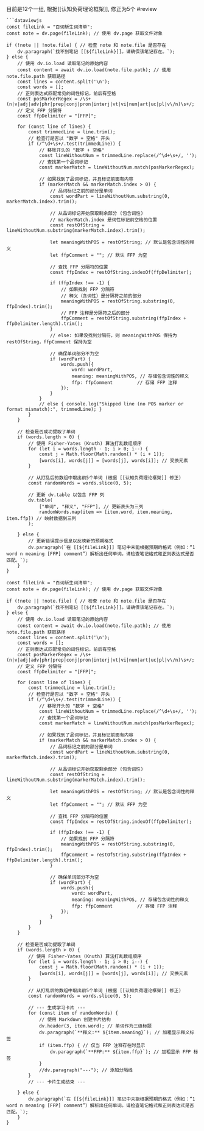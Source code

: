 目前是12个一组, 根据[[认知负荷理论框架]], 修正为5个 #review
```ad-atom
```dataviewjs
const fileLink = "百词斩生词清单";
const note = dv.page(fileLink); // 使用 dv.page 获取文件对象

if (!note || !note.file) { // 检查 note 和 note.file 是否存在
    dv.paragraph(`找不到笔记 [[${fileLink}]]。请确保该笔记存在。`);
} else {
    // 使用 dv.io.load 读取笔记的原始内容
    const content = await dv.io.load(note.file.path); // 使用 note.file.path 获取路径
    const lines = content.split('\n');
    const words = [];
    // 正则表达式匹配常见的词性标记，前后有空格
    const posMarkerRegex = /\s+(n|v|adj|adv|phr|prep|conj|pron|interj|vt|vi|num|art|uc|pl|v\/n)\s+/;
    // 定义 FFP 分隔符
    const ffpDelimiter = "[FFP]";

    for (const line of lines) {
        const trimmedLine = line.trim();
        // 检查行是否以 "数字 + 空格" 开头
        if (/^\d+\s+/.test(trimmedLine)) {
            // 移除开头的 "数字 + 空格"
            const lineWithoutNum = trimmedLine.replace(/^\d+\s+/, '');
            // 查找第一个品词标记
            const markerMatch = lineWithoutNum.match(posMarkerRegex);

            // 如果找到了品词标记，并且标记前面有内容
            if (markerMatch && markerMatch.index > 0) {
                // 品词标记之前的部分是单词
                const wordPart = lineWithoutNum.substring(0, markerMatch.index).trim();

                // 从品词标记开始获取剩余部分 (包含词性)
                // markerMatch.index 是词性标记前空格的位置
                const restOfString = lineWithoutNum.substring(markerMatch.index).trim();

                let meaningWithPOS = restOfString; // 默认是包含词性的释义
                let ffpComment = ""; // 默认 FFP 为空

                // 查找 FFP 分隔符的位置
                const ffpIndex = restOfString.indexOf(ffpDelimiter);

                if (ffpIndex !== -1) {
                    // 如果找到 FFP 分隔符
                    // 释义（含词性）是分隔符之前的部分
                    meaningWithPOS = restOfString.substring(0, ffpIndex).trim();
                    // FFP 注释是分隔符之后的部分
                    ffpComment = restOfString.substring(ffpIndex + ffpDelimiter.length).trim();
                }
                // else: 如果没找到分隔符，则 meaningWithPOS 保持为 restOfString，ffpComment 保持为空

                // 确保单词部分不为空
                if (wordPart) {
                    words.push({
                        word: wordPart,
                        meaning: meaningWithPOS, // 存储包含词性的释义
                        ffp: ffpComment         // 存储 FFP 注释
                    });
                }
            }
            // else { console.log("Skipped line (no POS marker or format mismatch):", trimmedLine); }
        }
    }

    // 检查是否成功提取了单词
    if (words.length > 0) {
        // 使用 Fisher-Yates (Knuth) 算法打乱数组顺序
        for (let i = words.length - 1; i > 0; i--) {
            const j = Math.floor(Math.random() * (i + 1));
            [words[i], words[j]] = [words[j], words[i]]; // 交换元素
        }

        // 从打乱后的数组中取出前5个单词 (根据 [[认知负荷理论框架]] 修正)
        const randomWords = words.slice(0, 5);

        // 更新 dv.table 以包含 FFP 列
        dv.table(
            ["单词", "释义", "FFP"], // 更新表头为三列
            randomWords.map(item => [item.word, item.meaning, item.ffp]) // 映射数据到三列
        );

    } else {
        // 更新错误提示信息以反映新的预期格式
        dv.paragraph(`在 [[${fileLink}]] 笔记中未能根据预期的格式（例如：“1 word n meaning [FFP] comment”）解析出任何单词。请检查笔记格式和正则表达式是否匹配。`);
    }
}
```


```dataviewjs
const fileLink = "百词斩生词清单";
const note = dv.page(fileLink); // 使用 dv.page 获取文件对象

if (!note || !note.file) { // 检查 note 和 note.file 是否存在
    dv.paragraph(`找不到笔记 [[${fileLink}]]。请确保该笔记存在。`);
} else {
    // 使用 dv.io.load 读取笔记的原始内容
    const content = await dv.io.load(note.file.path); // 使用 note.file.path 获取路径
    const lines = content.split('\n');
    const words = [];
    // 正则表达式匹配常见的词性标记，前后有空格
    const posMarkerRegex = /\s+(n|v|adj|adv|phr|prep|conj|pron|interj|vt|vi|num|art|uc|pl|v\/n)\s+/;
    // 定义 FFP 分隔符
    const ffpDelimiter = "[FFP]";

    for (const line of lines) {
        const trimmedLine = line.trim();
        // 检查行是否以 "数字 + 空格" 开头
        if (/^\d+\s+/.test(trimmedLine)) {
            // 移除开头的 "数字 + 空格"
            const lineWithoutNum = trimmedLine.replace(/^\d+\s+/, '');
            // 查找第一个品词标记
            const markerMatch = lineWithoutNum.match(posMarkerRegex);

            // 如果找到了品词标记，并且标记前面有内容
            if (markerMatch && markerMatch.index > 0) {
                // 品词标记之前的部分是单词
                const wordPart = lineWithoutNum.substring(0, markerMatch.index).trim();

                // 从品词标记开始获取剩余部分 (包含词性)
                const restOfString = lineWithoutNum.substring(markerMatch.index).trim();

                let meaningWithPOS = restOfString; // 默认是包含词性的释义
                let ffpComment = ""; // 默认 FFP 为空

                // 查找 FFP 分隔符的位置
                const ffpIndex = restOfString.indexOf(ffpDelimiter);

                if (ffpIndex !== -1) {
                    // 如果找到 FFP 分隔符
                    meaningWithPOS = restOfString.substring(0, ffpIndex).trim();
                    ffpComment = restOfString.substring(ffpIndex + ffpDelimiter.length).trim();
                }

                // 确保单词部分不为空
                if (wordPart) {
                    words.push({
                        word: wordPart,
                        meaning: meaningWithPOS, // 存储包含词性的释义
                        ffp: ffpComment         // 存储 FFP 注释
                    });
                }
            }
        }
    }

    // 检查是否成功提取了单词
    if (words.length > 0) {
        // 使用 Fisher-Yates (Knuth) 算法打乱数组顺序
        for (let i = words.length - 1; i > 0; i--) {
            const j = Math.floor(Math.random() * (i + 1));
            [words[i], words[j]] = [words[j], words[i]]; // 交换元素
        }

        // 从打乱后的数组中取出前5个单词 (根据 [[认知负荷理论框架]] 修正)
        const randomWords = words.slice(0, 5);

        // --- 生成学习卡片 ---
        for (const item of randomWords) {
            // 使用 Markdown 创建卡片结构
            dv.header(3, item.word); // 单词作为三级标题
            dv.paragraph(`**释义:** ${item.meaning}`); // 加粗显示释义标签
            if (item.ffp) { // 仅当 FFP 注释存在时显示
                dv.paragraph(`**FFP:** ${item.ffp}`); // 加粗显示 FFP 标签
            }
            //dv.paragraph("---"); // 添加分隔线
        }
        // --- 卡片生成结束 ---

    } else {
        dv.paragraph(`在 [[${fileLink}]] 笔记中未能根据预期的格式（例如：“1 word n meaning [FFP] comment”）解析出任何单词。请检查笔记格式和正则表达式是否匹配。`);
    }
}
```

